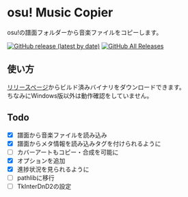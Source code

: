 # osu! Music Copier

osu!の譜面フォルダーから音楽ファイルをコピーします。

[![GitHub release (latest by date)](https://img.shields.io/github/v/release/ReNeeter/osu-Music-Copier)](https://github.com/ReNeeter/osu-Music-Copier/releases/latest)
[![GitHub All Releases](https://img.shields.io/github/downloads/ReNeeter/osu-Music-Copier/total)](https://github.com/ReNeeter/osu-Music-Copier/releases)

## 使い方

[リリースページ](https://github.com/ReNeeter/osu-Music-Copier/releases/latest)からビルド済みバイナリをダウンロードできます。  
ちなみにWindows版以外は動作確認をしていません。

## Todo

- [x] 譜面から音楽ファイルを読み込み
- [x] 譜面からメタ情報を読み込みタグを付けられるように
- [ ] カバーアートもコピー・合成を可能に
- [x] オプションを追加
- [x] 進捗状況を見られるように
- [ ] pathlibに移行
- [ ] TkInterDnD2の設定
